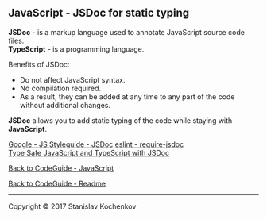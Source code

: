 ## JavaScript - JSDoc for static typing

**JSDoc** - is a markup language used to annotate JavaScript source code files.  
**TypeScript** - is a programming language.

Benefits of JSDoc:

* Do not affect JavaScript syntax.
* No compilation required.
* As a result, they can be added at any time to any part of the code without additional changes.

**JSDoc** allows you to add static typing of the code while staying with **JavaScript**.

[Google - JS Styleguide - JSDoc](https://google.github.io/styleguide/jsguide.html#jsdoc)
[eslint - require-jsdoc](https://eslint.org/docs/rules/require-jsdoc)  
[Type Safe JavaScript and TypeScript with JSDoc](https://medium.com/@trukrs/type-safe-javascript-with-jsdoc-7a2a63209b76)

[Back to CodeGuide - JavaScript](https://github.com/UserBug/codeGuide/tree/v2/docs/javaScript)

[Back to CodeGuide - Readme](https://github.com/UserBug/codeGuide/tree/v2)

---
Copyright © 2017 Stanislav Kochenkov 